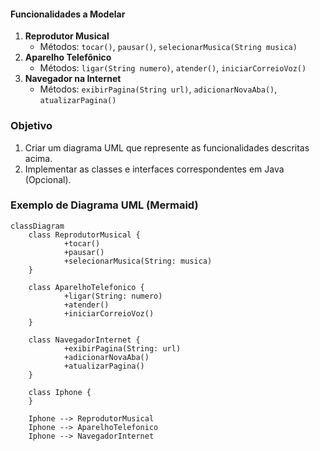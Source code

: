 #### Funcionalidades a Modelar
1. **Reprodutor Musical**
    - Métodos: `tocar()`, `pausar()`, `selecionarMusica(String musica)`
2. **Aparelho Telefônico**
    - Métodos: `ligar(String numero)`, `atender()`, `iniciarCorreioVoz()`
3. **Navegador na Internet**
    - Métodos: `exibirPagina(String url)`, `adicionarNovaAba()`, `atualizarPagina()`

### Objetivo
1. Criar um diagrama UML que represente as funcionalidades descritas acima.
2. Implementar as classes e interfaces correspondentes em Java (Opcional).

### Exemplo de Diagrama UML (Mermaid)
```mermaid
classDiagram
    class ReprodutorMusical {
            +tocar()
            +pausar()
            +selecionarMusica(String: musica)
    }
    
    class AparelhoTelefonico {
            +ligar(String: numero)
            +atender()
            +iniciarCorreioVoz()
    }
    
    class NavegadorInternet {
            +exibirPagina(String: url)
            +adicionarNovaAba()
            +atualizarPagina()
    }
    
    class Iphone {
    }
    
    Iphone --> ReprodutorMusical
    Iphone --> AparelhoTelefonico
    Iphone --> NavegadorInternet
```
